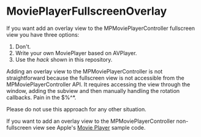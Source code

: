 MoviePlayerFullscreenOverlay
============================

If you want add an overlay view to the MPMoviePlayerController fullscreen view you have three options:

1. Don't.
2. Write your own MoviePlayer based on AVPlayer.
3. Use the *hack* shown in this repository.

Adding an overlay view to the MPMoviePlayerController is not straightforward because the fullscreen view is not accessible from the MPMoviePlayerController API. It requires accessing the view through the window, adding the subview and then manually handling the rotation callbacks. Pain in the $%^*.

Please do not use this approach for any other situation.

If you want to add an overlay view to the MPMoviePlayerController non-fullscreen view see Apple's [Movie Player](https://developer.apple.com/library/ios/samplecode/MoviePlayer_iPhone/Introduction/Intro.html) sample code.